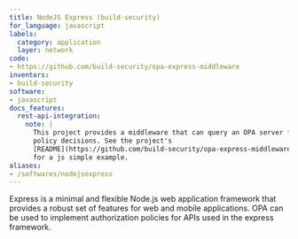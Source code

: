 ```yaml
---
title: NodeJS Express (build-security)
for_language: javascript
labels:
  category: application
  layer: network
code:
- https://github.com/build-security/opa-express-middleware
inventors:
- build-security
software:
- javascript
docs_features:
  rest-api-integration:
    note: |
      This project provides a middleware that can query an OPA server for
      policy decisions. See the project's
      [README](https://github.com/build-security/opa-express-middleware#simple-usage)
      for a js simple example.
aliases:
- /softwares/nodejsexpress
---
```


Express is a minimal and flexible Node.js web application framework that provides a robust set of features for web and mobile applications.
OPA can be used to implement authorization policies for APIs used in the express framework.
